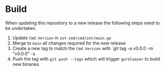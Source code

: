 # Build

When updating this repository to a new release the following steps need to be undertaken.

1. Update `Cmd.Version` in `zet-cmd/cmd/zet/main.go`
2. Merge to `main` all changes required for the new release
3. Create a new tag to match the `Cmd.Version` with `git tag -a v0.0.0 -m "v0.0.0" -s
4. Push the tag with `git push --tags` which will trigger `goreleaser` to build new binaries

